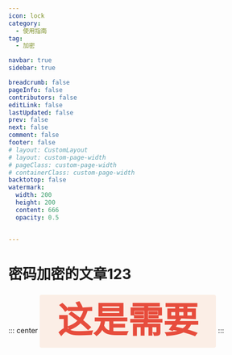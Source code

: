 ```yaml
---
icon: lock
category:
  - 使用指南
tag:
  - 加密

navbar: true
sidebar: true

breadcrumb: false
pageInfo: false
contributors: false
editLink: false
lastUpdated: false
prev: false
next: false
comment: false
footer: false
# layout: CustomLayout
# layout: custom-page-width
# pageClass: custom-page-width
# containerClass: custom-page-width
backtotop: false
watermark:
  width: 200
  height: 200
  content: 666
  opacity: 0.5


---
```


# 密码加密的文章123

::: center
<span style="color: #e74c3c; font-family: 'Comic Sans MS', cursive; font-size: 5em; font-weight: bold; background-color: #FBEEE6; padding: 0.2em 0.5em; border-radius: 4px;">这是需要</span> 
:::

<BiliBili bvid="BV1wG411X7cH" title="11122" ratio="4:3" autoplay=true />

<CountdownTimer 
  target-date="2026-12-31 23:59:59"
  finished-text="🎊 新年快乐！"
/>
